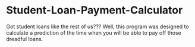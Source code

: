 # Student-Loan-Payment-Calculator
Got student loans like the rest of us??? Well, this program was designed to calculate a prediction of the time when you will be able to pay off those dreadful loans.
